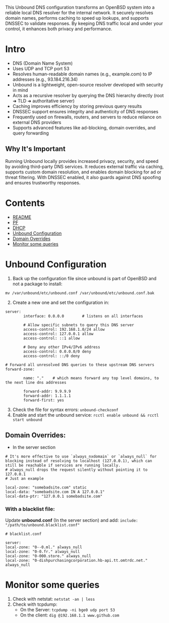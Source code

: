This Unbound DNS configuration transforms an OpenBSD system into a reliable local DNS resolver for the internal network. It securely resolves domain names, performs caching to speed up lookups, and supports DNSSEC to validate responses. By keeping DNS traffic local and under your control, it enhances both privacy and performance.

# Intro
- DNS (Domain Name System)
- Uses UDP and TCP port 53
- Resolves human-readable domain names (e.g., example.com) to IP addresses (e.g., 93.184.216.34)
- Unbound is a lightweight, open-source resolver developed with security in mind
- Acts as a recursive resolver by querying the DNS hierarchy directly (root ➜ TLD ➜ authoritative server)
- Caching improves efficiency by storing previous query results
- DNSSEC support ensures integrity and authenticity of DNS responses
- Frequently used on firewalls, routers, and servers to reduce reliance on external DNS providers
- Supports advanced features like ad-blocking, domain overrides, and query forwarding

## Why It's Important
Running Unbound locally provides increased privacy, security, and speed by avoiding third-party DNS services. It reduces external traffic via caching, supports custom domain resolution, and enables domain blocking for ad or threat filtering. With DNSSEC enabled, it also guards against DNS spoofing and ensures trustworthy responses.

# Contents
- [README](README.md)
- [PF](PF.md)
- [DHCP](DHCP.md)
- [Unbound Configuration](#unbound-configuration)
- [Domain Overrides](#domain-overrides)
- [Monitor some queries](#monitor-some-queries)


# Unbound Configuration

1. Back up the configuration file since unbound is part of OpenBSD and not a package to install:
```
mv /var/unbound/etc/unbound.conf /var/unbound/etc/unbound.conf.bak
```

2. Create a new one and set the configuration in:
```
server:
		interface: 0.0.0.0        # listens on all interfaces
		
		# Allow specific subnets to query this DNS server
		access-control: 192.168.1.0/24 allow
		access-control: 127.0.0.1 allow
		access-control: ::1 allow

		# Deny any other IPv4/IPv6 address
		access-control: 0.0.0.0/0 deny
		access-control: ::/0 deny

# Forward all unresolved DNS queries to these upstream DNS servers
forward-zone:

		name: "."    # which means forward any top level domains, to the next line dns addresses 

		forward-addr: 9.9.9.9
		forward-addr: 1.1.1.1
		forward-first: yes
```

3. Check the file for syntax errors: `unbound-checkconf`
4. Enable and start the unbound service: `rcctl enable unbound && rcctl start unbound`

## Domain Overrides:

- In the server section
```
# It's more effective to use `always_nxdomain` or `always_null` for blocking instead of resolving to localhost (127.0.0.1), which can still be reachable if services are running locally.
# always_null drops the request silently without pointing it to 127.0.0.1
# Just an example

local-zone: "somebadsite.com" static
local-data: "somebadsite.com IN A 127.0.0.1"
local-data-ptr: "127.0.0.1 somebadsite.com"
```


### With a blacklist file:

Update **unbound.conf** (In the server section) and add: `include: "/path/to/unbound.blacklist.conf"`

```
# blacklist.conf

server:
local-zone: "0--0.ml." always_null
local-zone: "0-0.fr." always_null
local-zone: "0-000.store." always_null
local-zone: "0-dishpurchasingcorporation.hb-api.tt.omtrdc.net." always_null
```


# Monitor some queries
1. Check with netstat: `netstat -an | less`
2. Check with tcpdump: 
	- On the Server: `tcpdump -ni bge0 udp port 53`
	- On the client: `dig @192.168.1.1 www.github.com`
